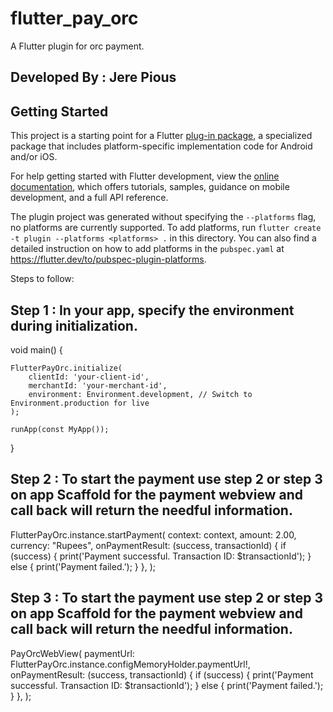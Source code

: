 # flutter_pay_orc

A Flutter plugin for orc payment.

## Developed By : Jere Pious

## Getting Started

This project is a starting point for a Flutter
[plug-in package](https://flutter.dev/to/develop-plugins),
a specialized package that includes platform-specific implementation code for
Android and/or iOS.

For help getting started with Flutter development, view the
[online documentation](https://docs.flutter.dev), which offers tutorials,
samples, guidance on mobile development, and a full API reference.

The plugin project was generated without specifying the `--platforms` flag, no platforms are currently supported.
To add platforms, run `flutter create -t plugin --platforms <platforms> .` in this directory.
You can also find a detailed instruction on how to add platforms in the `pubspec.yaml` at https://flutter.dev/to/pubspec-plugin-platforms.

Steps to follow:

## Step 1 : In your app, specify the environment during initialization.

void main() {

    FlutterPayOrc.initialize(
        clientId: 'your-client-id',
        merchantId: 'your-merchant-id',
        environment: Environment.development, // Switch to Environment.production for live
    );
    
    runApp(const MyApp());
}

## Step 2 : To start the payment use step 2 or step 3 on app Scaffold for the payment webview and call back will return the needful information.

FlutterPayOrc.instance.startPayment(
  context: context,
  amount: 2.00,
  currency: "Rupees",
  onPaymentResult: (success, transactionId) {
    if (success) {
      print('Payment successful. Transaction ID: $transactionId');
    } else {
      print('Payment failed.');
    }
  },
);

## Step 3 : To start the payment use step 2 or step 3 on app Scaffold for the payment webview and call back will return the needful information.

PayOrcWebView(
    paymentUrl: FlutterPayOrc.instance.configMemoryHolder.paymentUrl!,
    onPaymentResult: (success, transactionId) {
        if (success) {
            print('Payment successful. Transaction ID: $transactionId');
        } else {
            print('Payment failed.');
        }
    },
);

